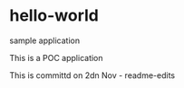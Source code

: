 # hello-world
sample application 

This is a POC application





This is committd on 2dn Nov - readme-edits
